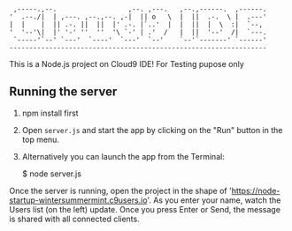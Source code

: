 
     ,-----.,--.                  ,--. ,---.   ,--.,------.  ,------.
    '  .--./|  | ,---. ,--.,--. ,-|  || o   \  |  ||  .-.  \ |  .---'
    |  |    |  || .-. ||  ||  |' .-. |`..'  |  |  ||  |  \  :|  `--, 
    '  '--'\|  |' '-' ''  ''  '\ `-' | .'  /   |  ||  '--'  /|  `---.
     `-----'`--' `---'  `----'  `---'  `--'    `--'`-------' `------'
    ----------------------------------------------------------------- 


This is a Node.js project on Cloud9 IDE! For Testing pupose only


## Running the server
1) npm install first 

2) Open `server.js` and start the app by clicking on the "Run" button in the top menu.

3) Alternatively you can launch the app from the Terminal:

    $ node server.js

Once the server is running, open the project in the shape of 'https://node-startup-wintersummermint.c9users.io'. As you enter your name, watch the Users list (on the left) update. Once you press Enter or Send, the message is shared with all connected clients.
